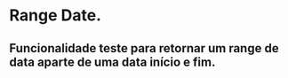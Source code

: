 # Range Date.

## Funcionalidade teste para retornar um range de data aparte de uma  data  início e fim.  

